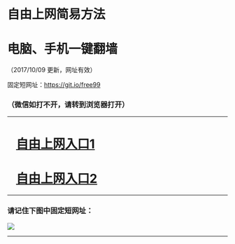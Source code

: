 ﻿# 自由上网简易方法

# 电脑、手机一键翻墙

（2017/10/09 更新，网址有效）

固定短网址：https://git.io/free99

### （微信如打不开，请转到浏览器打开）


***





# &nbsp;&nbsp; <a href="http://ft2659621539.fwq-tz-1001.info/fwqtz01.html?t=1009001668 " target="_blank">自由上网入口1</a>
# &nbsp;&nbsp; <a href="http://ft2911916267.fwq-tz-1002.info/fwqtz02.html?t=100900131203 " target="_blank">自由上网入口2</a>
***

### 请记住下图中固定短网址：

<img src="https://s3-us-west-2.amazonaws.com/fwq-1001/yjfq-20170905okok.png" /> 


***

